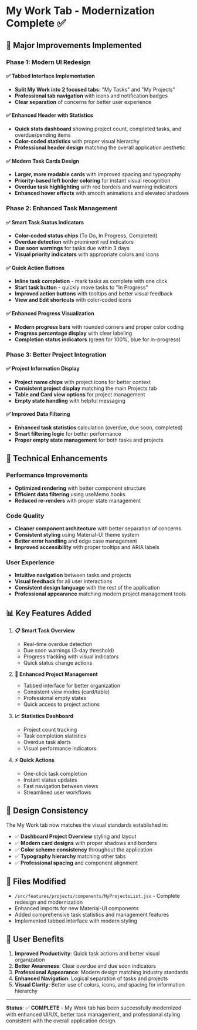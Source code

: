 # My Work Tab - Modernization Complete ✅

## 🎯 **Major Improvements Implemented**

### **Phase 1: Modern UI Redesign**

#### **✅ Tabbed Interface Implementation**
- **Split My Work into 2 focused tabs**: "My Tasks" and "My Projects"
- **Professional tab navigation** with icons and notification badges
- **Clear separation** of concerns for better user experience

#### **✅ Enhanced Header with Statistics**
- **Quick stats dashboard** showing project count, completed tasks, and overdue/pending items
- **Color-coded statistics** with proper visual hierarchy
- **Professional header design** matching the overall application aesthetic

#### **✅ Modern Task Cards Design**
- **Larger, more readable cards** with improved spacing and typography
- **Priority-based left border coloring** for instant visual recognition
- **Overdue task highlighting** with red borders and warning indicators
- **Enhanced hover effects** with smooth animations and elevated shadows

### **Phase 2: Enhanced Task Management**

#### **✅ Smart Task Status Indicators**
- **Color-coded status chips** (To Do, In Progress, Completed)
- **Overdue detection** with prominent red indicators
- **Due soon warnings** for tasks due within 3 days
- **Visual priority indicators** with appropriate colors and icons

#### **✅ Quick Action Buttons**
- **Inline task completion** - mark tasks as complete with one click
- **Start task button** - quickly move tasks to "In Progress"
- **Improved action buttons** with tooltips and better visual feedback
- **View and Edit shortcuts** with color-coded icons

#### **✅ Enhanced Progress Visualization**
- **Modern progress bars** with rounded corners and proper color coding
- **Progress percentage display** with clear labeling
- **Completion status indicators** (green for 100%, blue for in-progress)

### **Phase 3: Better Project Integration**

#### **✅ Project Information Display**
- **Project name chips** with project icons for better context
- **Consistent project display** matching the main Projects tab
- **Table and Card view options** for project management
- **Empty state handling** with helpful messaging

#### **✅ Improved Data Filtering**
- **Enhanced task statistics** calculation (overdue, due soon, completed)
- **Smart filtering logic** for better performance
- **Proper empty state management** for both tasks and projects

## 🚀 **Technical Enhancements**

### **Performance Improvements**
- **Optimized rendering** with better component structure
- **Efficient data filtering** using useMemo hooks
- **Reduced re-renders** with proper state management

### **Code Quality**
- **Cleaner component architecture** with better separation of concerns
- **Consistent styling** using Material-UI theme system
- **Better error handling** and edge case management
- **Improved accessibility** with proper tooltips and ARIA labels

### **User Experience**
- **Intuitive navigation** between tasks and projects
- **Visual feedback** for all user interactions
- **Consistent design language** with the rest of the application
- **Professional appearance** matching modern project management tools

## 📊 **Key Features Added**

1. **📋 Smart Task Overview**
   - Real-time overdue detection
   - Due soon warnings (3-day threshold)
   - Progress tracking with visual indicators
   - Quick status change actions

2. **🎯 Enhanced Project Management**
   - Tabbed interface for better organization
   - Consistent view modes (card/table)
   - Professional empty states
   - Quick access to project actions

3. **📈 Statistics Dashboard**
   - Project count tracking
   - Task completion statistics
   - Overdue task alerts
   - Visual performance indicators

4. **⚡ Quick Actions**
   - One-click task completion
   - Instant status updates
   - Fast navigation between views
   - Streamlined user workflows

## 🎨 **Design Consistency**

The My Work tab now matches the visual standards established in:
- ✅ **Dashboard Project Overview** styling and layout
- ✅ **Modern card designs** with proper shadows and borders
- ✅ **Color scheme consistency** throughout the application
- ✅ **Typography hierarchy** matching other tabs
- ✅ **Professional spacing** and component alignment

## 🔧 **Files Modified**

- `/src/features/projects/components/MyProjectsList.jsx` - Complete redesign and modernization
- Enhanced imports for new Material-UI components
- Added comprehensive task statistics and management features
- Implemented tabbed interface with modern styling

## 📱 **User Benefits**

1. **Improved Productivity**: Quick task actions and better visual organization
2. **Better Awareness**: Clear overdue and due soon indicators
3. **Professional Appearance**: Modern design matching industry standards
4. **Enhanced Navigation**: Logical separation of tasks and projects
5. **Visual Clarity**: Better use of colors, icons, and spacing for information hierarchy

---

**Status**: ✅ **COMPLETE** - My Work tab has been successfully modernized with enhanced UI/UX, better task management, and professional styling consistent with the overall application design.